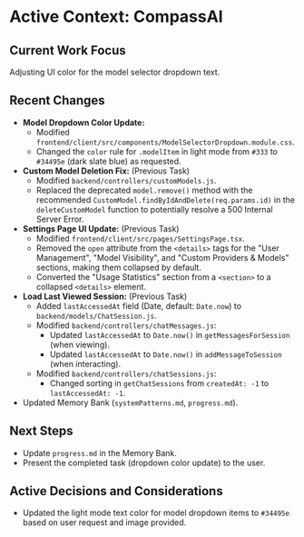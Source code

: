 # Active Context: CompassAI

## Current Work Focus
Adjusting UI color for the model selector dropdown text.

## Recent Changes
- **Model Dropdown Color Update:**
    - Modified `frontend/client/src/components/ModelSelectorDropdown.module.css`.
    - Changed the `color` rule for `.modelItem` in light mode from `#333` to `#34495e` (dark slate blue) as requested.
- **Custom Model Deletion Fix:** (Previous Task)
    - Modified `backend/controllers/customModels.js`.
    - Replaced the deprecated `model.remove()` method with the recommended `CustomModel.findByIdAndDelete(req.params.id)` in the `deleteCustomModel` function to potentially resolve a 500 Internal Server Error.
- **Settings Page UI Update:** (Previous Task)
    - Modified `frontend/client/src/pages/SettingsPage.tsx`.
    - Removed the `open` attribute from the `<details>` tags for the "User Management", "Model Visibility", and "Custom Providers & Models" sections, making them collapsed by default.
    - Converted the "Usage Statistics" section from a `<section>` to a collapsed `<details>` element.
- **Load Last Viewed Session:** (Previous Task)
    - Added `lastAccessedAt` field (Date, default: `Date.now`) to `backend/models/ChatSession.js`.
    - Modified `backend/controllers/chatMessages.js`:
        - Updated `lastAccessedAt` to `Date.now()` in `getMessagesForSession` (when viewing).
        - Updated `lastAccessedAt` to `Date.now()` in `addMessageToSession` (when interacting).
    - Modified `backend/controllers/chatSessions.js`:
        - Changed sorting in `getChatSessions` from `createdAt: -1` to `lastAccessedAt: -1`.
- Updated Memory Bank (`systemPatterns.md`, `progress.md`).

## Next Steps
- Update `progress.md` in the Memory Bank.
- Present the completed task (dropdown color update) to the user.

## Active Decisions and Considerations
- Updated the light mode text color for model dropdown items to `#34495e` based on user request and image provided.
